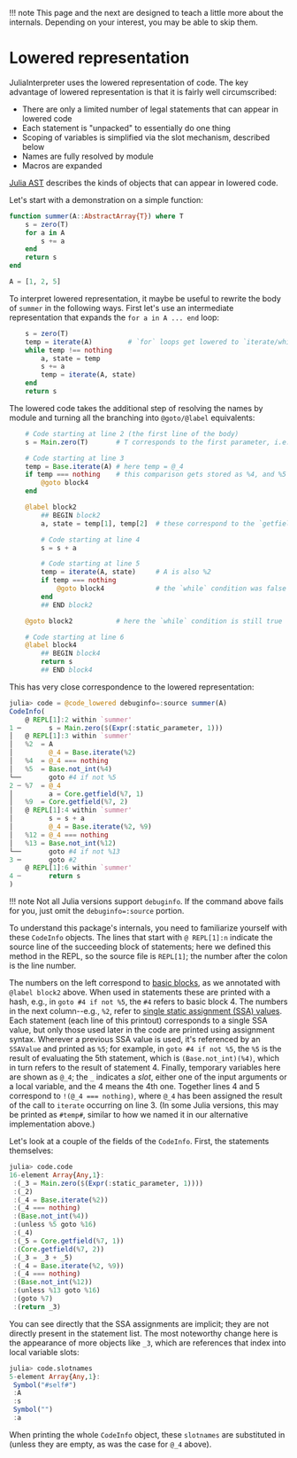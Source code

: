 !!! note
    This page and the next are designed to teach a little more about the internals.
    Depending on your interest, you may be able to skip them.

# Lowered representation

JuliaInterpreter uses the lowered representation of code.
The key advantage of lowered representation is that it is fairly well circumscribed:

- There are only a limited number of legal statements that can appear in lowered code
- Each statement is "unpacked" to essentially do one thing
- Scoping of variables is simplified via the slot mechanism, described below
- Names are fully resolved by module
- Macros are expanded

[Julia AST](https://docs.julialang.org/en/v1/devdocs/ast/) describes the kinds of
objects that can appear in lowered code.

Let's start with a demonstration on a simple function:

```julia
function summer(A::AbstractArray{T}) where T
    s = zero(T)
    for a in A
        s += a
    end
    return s
end

A = [1, 2, 5]
```

To interpret lowered representation, it maybe be useful to rewrite the body of `summer` in the following ways.
First let's use an intermediate representation that expands the `for a in A ... end` loop:

```julia
    s = zero(T)
    temp = iterate(A)         # `for` loops get lowered to `iterate/while` loops
    while temp !== nothing
        a, state = temp
        s += a
        temp = iterate(A, state)
    end
    return s
```

The lowered code takes the additional step of resolving the names by module and turning all the
branching into `@goto/@label` equivalents:

```julia
    # Code starting at line 2 (the first line of the body)
    s = Main.zero(T)       # T corresponds to the first parameter, i.e., $(Expr(:static_parameter, 1))

    # Code starting at line 3
    temp = Base.iterate(A) # here temp = @_4
    if temp === nothing    # this comparison gets stored as %4, and %5 stores !(temp===nothing)
        @goto block4
    end

    @label block2
        ## BEGIN block2
        a, state = temp[1], temp[2]  # these correspond to the `getfield` calls, state is %9

        # Code starting at line 4
        s = s + a

        # Code starting at line 5
        temp = iterate(A, state)     # A is also %2
        if temp === nothing
            @goto block4             # the `while` condition was false
        end
        ## END block2

    @goto block2           # here the `while` condition is still true

    # Code starting at line 6
    @label block4
        ## BEGIN block4
        return s
        ## END block4
```

This has very close correspondence to the lowered representation:

```julia
julia> code = @code_lowered debuginfo=:source summer(A)
CodeInfo(
    @ REPL[1]:2 within `summer'
1 ─       s = Main.zero($(Expr(:static_parameter, 1)))
│   @ REPL[1]:3 within `summer'
│   %2  = A
│         @_4 = Base.iterate(%2)
│   %4  = @_4 === nothing
│   %5  = Base.not_int(%4)
└──       goto #4 if not %5
2 ┄ %7  = @_4
│         a = Core.getfield(%7, 1)
│   %9  = Core.getfield(%7, 2)
│   @ REPL[1]:4 within `summer'
│         s = s + a
│         @_4 = Base.iterate(%2, %9)
│   %12 = @_4 === nothing
│   %13 = Base.not_int(%12)
└──       goto #4 if not %13
3 ─       goto #2
    @ REPL[1]:6 within `summer'
4 ┄       return s
)
```
!!! note
    Not all Julia versions support `debuginfo`. If the command above fails for you,
    just omit the `debuginfo=:source` portion.

To understand this package's internals, you need to familiarize yourself with these
`CodeInfo` objects.
The lines that start with `@ REPL[1]:n` indicate the source line of the succeeding
block of statements; here we defined this method in the REPL, so the source file is `REPL[1]`;
the number after the colon is the line number.

The numbers on the left correspond to [basic blocks](https://en.wikipedia.org/wiki/Basic_block),
as we annotated with `@label block2` above.
When used in statements these are printed with a hash, e.g., in `goto #4 if not %5`, the
`#4` refers to basic block 4.
The numbers in the next column--e.g., `%2`, refer to
[single static assignment (SSA) values](https://en.wikipedia.org/wiki/Static_single_assignment_form).
Each statement (each line of this printout) corresponds to a single SSA value,
but only those used later in the code are printed using assignment syntax.
Wherever a previous SSA value is used, it's referenced by an `SSAValue` and printed as `%5`;
for example, in `goto #4 if not %5`, the `%5` is the result of evaluating the 5th statement,
which is `(Base.not_int)(%4)`, which in turn refers to the result of statement 4.
Finally, temporary variables here are shown as `@_4`; the `_` indicates a *slot*, either
one of the input arguments or a local variable, and the 4 means the 4th one.
Together lines 4 and 5 correspond to `!(@_4 === nothing)`, where `@_4` has been assigned the
result of the call to `iterate` occurring on line 3. (In some Julia versions, this may be printed as `#temp#`,
similar to how we named it in our alternative implementation above.)

Let's look at a couple of the fields of the `CodeInfo`. First, the statements themselves:

```julia
julia> code.code
16-element Array{Any,1}:
 :(_3 = Main.zero($(Expr(:static_parameter, 1))))
 :(_2)
 :(_4 = Base.iterate(%2))
 :(_4 === nothing)
 :(Base.not_int(%4))
 :(unless %5 goto %16)
 :(_4)
 :(_5 = Core.getfield(%7, 1))
 :(Core.getfield(%7, 2))
 :(_3 = _3 + _5)
 :(_4 = Base.iterate(%2, %9))
 :(_4 === nothing)
 :(Base.not_int(%12))
 :(unless %13 goto %16)
 :(goto %7)
 :(return _3)
```

You can see directly that the SSA assignments are implicit; they are not directly
present in the statement list.
The most noteworthy change here is the appearance of more objects like `_3`, which are
references that index into local variable slots:

```julia
julia> code.slotnames
5-element Array{Any,1}:
 Symbol("#self#")
 :A
 :s
 Symbol("")
 :a
```

When printing the whole `CodeInfo` object, these `slotnames` are substituted in
(unless they are empty, as was the case for `@_4` above).
